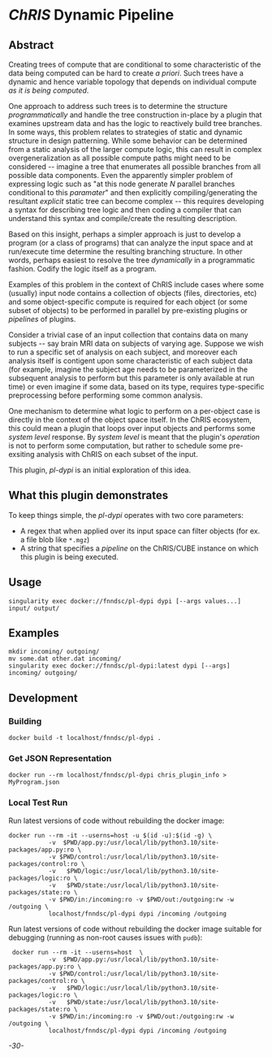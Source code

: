# _ChRIS_ Dynamic Pipeline 

<!--
[![Version](https://img.shields.io/docker/v/fnndsc/pl-dypi?sort=semver)](https://hub.docker.com/r/fnndsc/pl-dypi)
[![MIT License](https://img.shields.io/github/license/fnndsc/pl-dypi)](https://github.com/FNNDSC/pl-dypi/blob/main/LICENSE)
[![Build](https://github.com/FNNDSC/pl-dypi/actions/workflows/ci.yml/badge.svg)](https://github.com/FNNDSC/pl-dypi/actions)
-->

## Abstract

Creating trees of compute that are conditional to some characteristic of the data being computed can be hard to create _a priori_. Such trees have a dynamic and hence variable topology that depends on individual compute _as it is being computed_.

One approach to address such trees is to determine the structure _programmatically_ and handle the tree construction in-place by a plugin that examines upstream data and has the logic to reactively build tree branches. In some ways, this problem relates to strategies of static and dynamic structure in design patterning. While some behavior can be determined from a static analysis of the larger compute logic, this can result in complex overgeneralization as all possible compute paths might need to be considered -- imagine a tree that enumerates all possible branches from all possible data components. Even the apparently simpler problem of expressing logic such as "at this node generate _N_ parallel branches conditional to this _paramater_" and then explicitly compiling/generating the resultant _explicit_ static tree can become complex -- this requires developing a syntax for describing tree logic and then coding a compiler that can understand this syntax and compile/create the resulting description.

Based on this insight, perhaps a simpler approach is just to develop a program (or a class of programs) that can analyze the input space and at run/execute time determine the resulting branching structure. In other words, perhaps easiest to resolve the tree _dynamically_ in a programmatic fashion. Codify the logic itself as a program. 

Examples of this problem in the context of ChRIS include cases where some (usually) input node contains a collection of objects (files, directories, etc) and some object-specific compute is required for each object (or some subset of objects) to be performed in parallel by pre-existing plugins or _pipelines_ of plugins.

Consider a trivial case of an input collection that contains data on many subjects -- say brain MRI data on subjects of varying age. Suppose we wish to run a specific set of analysis on each subject, and moreover each analysis itself is contigent upon some characteristic of each subject data (for example, imagine the subject age needs to be parameterized in the subsequent analysis to perform but this parameter is only available at run time) or even imagine if some data, based on its type, requires type-specific preprocessing before performing some common analysis.

One mechanism to determine what logic to perform on a per-object case is directly in the context of the object space itself. In the ChRIS ecosystem, this could mean a plugin that loops over input objects and performs some _system level_ response. By _system level_ is meant that the plugin's _operation_ is not to perform some computation, but rather to schedule some pre-exsiting analysis with ChRIS on each subset of the input.

This plugin, _pl-dypi_ is an initial exploration of this idea.

## What this plugin demonstrates

To keep things simple, the _pl-dypi_ operates with two core parameters:

* A regex that when applied over its input space can filter objects (for ex. a file blob like `*.mgz`)
* A string that specifies a _pipeline_ on the ChRIS/CUBE instance on which this plugin is being executed.

## Usage

```shell
singularity exec docker://fnndsc/pl-dypi dypi [--args values...] input/ output/
```

## Examples

```shell
mkdir incoming/ outgoing/
mv some.dat other.dat incoming/
singularity exec docker://fnndsc/pl-dypi:latest dypi [--args] incoming/ outgoing/
```

## Development

### Building

```shell
docker build -t localhost/fnndsc/pl-dypi .
```

### Get JSON Representation

```shell
docker run --rm localhost/fnndsc/pl-dypi chris_plugin_info > MyProgram.json
```

### Local Test Run

Run latest versions of code without rebuilding the docker image:

```shell
docker run --rm -it --userns=host -u $(id -u):$(id -g) \
           -v  $PWD/app.py:/usr/local/lib/python3.10/site-packages/app.py:ro \
           -v $PWD/control:/usr/local/lib/python3.10/site-packages/control:ro \
           -v   $PWD/logic:/usr/local/lib/python3.10/site-packages/logic:ro \
           -v   $PWD/state:/usr/local/lib/python3.10/site-packages/state:ro \
           -v $PWD/in:/incoming:ro -v $PWD/out:/outgoing:rw -w /outgoing \
           localhost/fnndsc/pl-dypi dypi /incoming /outgoing
```

Run latest versions of code without rebuilding the docker image suitable for debugging (running as non-root causes issues with `pudb`): 

```shell
 docker run --rm -it --userns=host  \
           -v  $PWD/app.py:/usr/local/lib/python3.10/site-packages/app.py:ro \
           -v $PWD/control:/usr/local/lib/python3.10/site-packages/control:ro \
           -v   $PWD/logic:/usr/local/lib/python3.10/site-packages/logic:ro \
           -v   $PWD/state:/usr/local/lib/python3.10/site-packages/state:ro \
           -v $PWD/in:/incoming:ro -v $PWD/out:/outgoing:rw -w /outgoing \
           localhost/fnndsc/pl-dypi dypi /incoming /outgoing
```

_-30-_